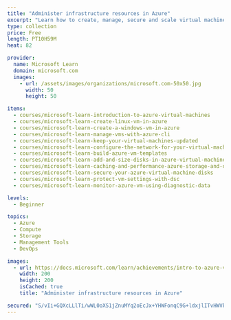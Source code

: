 ```yaml
---
title: "Administer infrastructure resources in Azure"
excerpt: "Learn how to create, manage, secure and scale virtual machine resources."
type: collection
price: Free
length: PT10H59M
heat: 82

provider:
  name: Microsoft Learn
  domain: microsoft.com
  images:
    - url: /assets/images/organizations/microsoft.com-50x50.jpg
      width: 50
      height: 50

items:
  - courses/microsoft-learn-introduction-to-azure-virtual-machines
  - courses/microsoft-learn-create-linux-vm-in-azure
  - courses/microsoft-learn-create-a-windows-vm-in-azure
  - courses/microsoft-learn-manage-vms-with-azure-cli
  - courses/microsoft-learn-keep-your-virtual-machines-updated
  - courses/microsoft-learn-configure-the-network-for-your-virtual-machines
  - courses/microsoft-learn-build-azure-vm-templates
  - courses/microsoft-learn-add-and-size-disks-in-azure-virtual-machines
  - courses/microsoft-learn-caching-and-performance-azure-storage-and-disks
  - courses/microsoft-learn-secure-your-azure-virtual-machine-disks
  - courses/microsoft-learn-protect-vm-settings-with-dsc
  - courses/microsoft-learn-monitor-azure-vm-using-diagnostic-data

levels:
  - Beginner

topics:
  - Azure
  - Compute
  - Storage
  - Management Tools
  - DevOps

images:
  - url: https://docs.microsoft.com/learn/achievements/intro-to-azure-virtual-machines-social.png
    width: 200
    height: 200
    isCached: true
    title: "Administer infrastructure resources in Azure"

secured: "S/vIi+GQXcLLlTi/wWL0oXS1jZnuMYq2oEcJx+YHWFonqC9G+ldxjlITvHWVk2+IFVDYnaP23V/2u8940gf6RHdMMubwObvsRNqmsziXYrfKfVszw+pYSZsAydhgvHnVFs1r+uN1N6kD8q/WarSftwEhsZbNBzw7l41DDonVkH5AQwN2M/xWfCHaDNOun6vvDP0U6SEZVpDHv61el/AmEd2cj3v9UCQqrMdQlKTlAd0Nh89fmyRVG0fyqIkkntPDwqOFR+g/PZgaKLimYfq3FOXMOcKFw+g6icnUansfQxampUY1f6Lg6kG46H/2bKGKokDC3gnJnB0GOnrfEUs9vA==;MHSwYhnStTOhmfLmo3vS7Q=="
---
```


